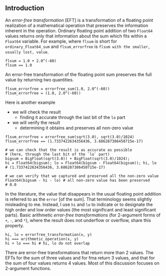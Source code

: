 ## Introduction

An _error-free transformation_ [EFT] is a transformation of a floating point realization of a mathematical operation that preserves the information inherent in the operation.  Ordinary floating point addition of two `Float64` values returns only that information about the sum which fits within a `Float64` variable.  For example, where `flsum` is short for `ordinary_Float64_sum` and `flsum_errorfree` is `flsum with the smaller, usually lost, value`.
```
flsum = 1.0 + 2.0^(-60)
flsum == 1.0
```
An error-free transformation of the floating point sum preserves the full value by returning two quantities.
```
flsum_errorfree = errorfree_sum(1.0, 2.0^(-60))
flsum_errorfree = (1.0, 2.0^(-60))
```
Here is another example
- we will check the result
    - finding it accurate through the last bit of the `lo` part
- we will verify the result
    - determining it obtains and preserves all non-zero value
```
flsum_errorfree = errorfree_sum(sqrt(3.0), sqrt(3.0)/1024)
flsum_errorfree == (1.7337422634356436, 3.686287386450715e-17)

# we can check that the result is as accurate as possible
# (here, through the last bit of the `lo` part) 
bigsum = BigFloat(sqrt(3.0)) + BigFloat(sqrt(3.0)/1024);
hi = Float64(bigsum); lo = Float64(bigsum - Float64(bigsum)); hi, lo
# (1.7337422634356436, 3.686287386450715e-17)

# we can verify that we captured and preserved all the non-zero value
Float64(bigsum - hi - lo) # all non-zero value has been preserved
# 0.0
```
In the literature, the value that disappears in the usual floating point addition is referred to as the `error` [of the sum].  That terminology seems slightly misleading to me. Instead, I use `hi` and `lo` to indicate or to designate the high order and low order values (the most significant and least significant parts). Basic arithmetic _error-free transformations_ (for 2-argument forms of `+`, `-`, and `*`), where the result does not underflow or overflow, share this property.
```
hi, lo = errorfree_transformation(x, y)
hi === arithmetic_operation(x, y)
hi + lo === hi # hi, lo do not overlap
```
There are error-free transformations that return more than 2 values.  The EFTs for the sum of three values and for fma return 3 values, and  that for the sum of four values returns 4 values.  Most of this discussion focuses on 2-argument functions.




